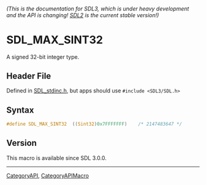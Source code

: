 ###### (This is the documentation for SDL3, which is under heavy development and the API is changing! [SDL2](https://wiki.libsdl.org/SDL2/) is the current stable version!)
# SDL_MAX_SINT32

A signed 32-bit integer type.

## Header File

Defined in [SDL_stdinc.h](https://github.com/libsdl-org/SDL/blob/main/include/SDL3/SDL_stdinc.h), but apps should use `#include <SDL3/SDL.h>`

## Syntax

```c
#define SDL_MAX_SINT32  ((Sint32)0x7FFFFFFF)    /* 2147483647 */
```

## Version

This macro is available since SDL 3.0.0.

----
[CategoryAPI](CategoryAPI), [CategoryAPIMacro](CategoryAPIMacro)


